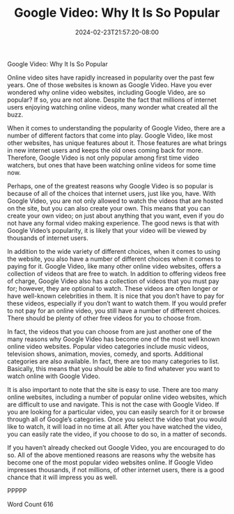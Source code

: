 ﻿---
title: "Google Video:  Why It Is So Popular"
date: 2024-02-23T21:57:20-08:00
description: "Video Sites Tips for Web Success"
featured_image: "/images/Video Sites.jpg"
tags: ["Video Sites"]
---

Google Video:  Why It Is So Popular

Online video sites have rapidly increased in popularity over the past few years.  One of those websites is known as Google Video.  Have you ever wondered why online video websites, including Google Video, are so popular? If so, you are not alone. Despite the fact that millions of internet users enjoying watching online videos, many wonder what created all the buzz.

When it comes to understanding the popularity of Google Video, there are a number of different factors that come into play.  Google Video, like most other websites, has unique features about it. Those features are what brings in new internet users and keeps the old ones coming back for more. Therefore, Google Video is not only popular among first time video watchers, but ones that have been watching online videos for some time now.

Perhaps, one of the greatest reasons why Google Video is so popular is because of all of the choices that internet users, just like you, have. With Google Video, you are not only allowed to watch the videos that are hosted on the site, but you can also create your own.  This means that you can create your own video; on just about anything that you want, even if you do not have any formal video making experience.  The good news is that with Google Video’s popularity, it is likely that your video will be viewed by thousands of internet users.

In addition to the wide variety of different choices, when it comes to using the website, you also have a number of different choices when it comes to paying for it.  Google Video, like many other online video websites, offers a collection of videos that are free to watch. In addition to offering videos free of charge, Google Video also has a collection of videos that you must pay for; however, they are optional to watch. These videos are often longer or have well-known celebrities in them.  It is nice that you don’t have to pay for these videos, especially if you don’t want to watch them.  If you would prefer to not pay for an online video, you still have a number of different choices. There should be plenty of other free videos for you to choose from.

In fact, the videos that you can choose from are just another one of the many reasons why Google Video has become one of the most well known online video websites.  Popular video categories include music videos, television shows, animation, movies, comedy, and sports.  Additional categories are also available.  In fact, there are too many categories to list. Basically, this means that you should be able to find whatever you want to watch online with Google Video.

It is also important to note that the site is easy to use. There are too many online websites, including a number of popular online video websites, which are difficult to use and navigate. This is not the case with Google Video.  If you are looking for a particular video, you can easily search for it or browse through all of Google’s categories.  Once you select the video that you would like to watch, it will load in no time at all. After you have watched the video, you can easily rate the video, if you choose to do so, in a matter of seconds.  

If you haven’t already checked out Google Video, you are encouraged to do so. All of the above mentioned reasons are reasons why the website has become one of the most popular video websites online.  If Google Video impresses thousands, if not millions, of other internet users, there is a good chance that it will impress you as well.

PPPPP

Word Count 616

